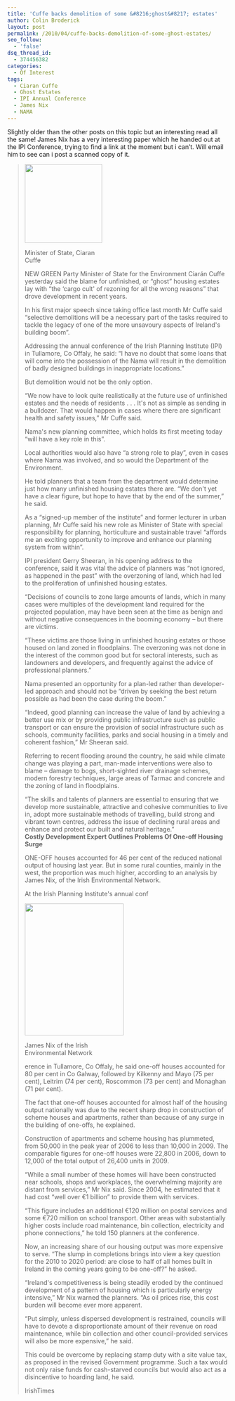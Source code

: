 ```yaml
---
title: 'Cuffe backs demolition of some &#8216;ghost&#8217; estates'
author: Colin Broderick
layout: post
permalink: /2010/04/cuffe-backs-demolition-of-some-ghost-estates/
seo_follow:
  - 'false'
dsq_thread_id:
  - 374456382
categories:
  - Of Interest
tags:
  - Ciaran Cuffe
  - Ghost Estates
  - IPI Annual Conference
  - James Nix
  - NAMA
---
```

Slightly older than the other posts on this topic but an interesting read all the same! James Nix has a very interesting paper which he handed out at the IPI Conference, trying to find a link at the moment but i can&#8217;t. Will email him to see can i post a scanned copy of it.

> <div id="attachment_544" class="wp-caption alignleft" style="width: 186px">
>   <a href="{{site.baseurl}}/wp-content/uploads/2010/04/ciaran_cuffe.jpg"><img class="size-full wp-image-544 " title="Ciaran Cuffe" src="{{site.baseurl}}/wp-content/uploads/2010/04/ciaran_cuffe.jpg" alt="" width="176" height="179" /></a><p class="wp-caption-text">
>     Minister of State, Ciaran Cuffe
>   </p>
> </div>
> 
> NEW GREEN Party Minister of State for the Environment Ciarán Cuffe yesterday said the blame for unfinished, or “ghost” housing estates lay with “the ‘cargo cult' of rezoning for all the wrong reasons” that drove development in recent years.
> 
> In his first major speech since taking office last month Mr Cuffe said “selective demolitions will be a necessary part of the tasks required to tackle the legacy of one of the more unsavoury aspects of Ireland's building boom”.
> 
> Addressing the annual conference of the Irish Planning Institute (IPI) in Tullamore, Co Offaly, he said: “I have no doubt that some loans that will come into the possession of the Nama will result in the demolition of badly designed buildings in inappropriate locations.”
> 
> But demolition would not be the only option.
> 
> “We now have to look quite realistically at the future use of unfinished estates and the needs of residents . . . It's not as simple as sending in a bulldozer. That would happen in cases where there are significant health and safety issues,” Mr Cuffe said.  
> <!--more-->
> 
>   
> Nama's new planning committee, which holds its first meeting today “will have a key role in this”.
> 
> Local authorities would also have “a strong role to play”, even in cases where Nama was involved, and so would the Department of the Environment.
> 
> He told planners that a team from the department would determine just how many unfinished housing estates there are. “We don't yet have a clear figure, but hope to have that by the end of the summer,” he said.
> 
> As a “signed-up member of the institute” and former lecturer in urban planning, Mr Cuffe said his new role as Minister of State with special responsibility for planning, horticulture and sustainable travel “affords me an exciting opportunity to improve and enhance our planning system from within”.
> 
> IPI president Gerry Sheeran, in his opening address to the conference, said it was vital the advice of planners was “not ignored, as happened in the past” with the overzoning of land, which had led to the proliferation of unfinished housing estates.
> 
> “Decisions of councils to zone large amounts of lands, which in many cases were multiples of the development land required for the projected population, may have been seen at the time as benign and without negative consequences in the booming economy – but there are victims.
> 
> “These victims are those living in unfinished housing estates or those housed on land zoned in floodplains. The overzoning was not done in the interest of the common good but for sectoral interests, such as landowners and developers, and frequently against the advice of professional planners.”
> 
> Nama presented an opportunity for a plan-led rather than developer-led approach and should not be “driven by seeking the best return possible as had been the case during the boom.”
> 
> “Indeed, good planning can increase the value of land by achieving a better use mix or by providing public infrastructure such as public transport or can ensure the provision of social infrastructure such as schools, community facilities, parks and social housing in a timely and coherent fashion,” Mr Sheeran said.
> 
> Referring to recent flooding around the country, he said while climate change was playing a part, man-made interventions were also to blame – damage to bogs, short-sighted river drainage schemes, modern forestry techniques, large areas of Tarmac and concrete and the zoning of land in floodplains.
> 
> “The skills and talents of planners are essential to ensuring that we develop more sustainable, attractive and cohesive communities to live in, adopt more sustainable methods of travelling, build strong and vibrant town centres, address the issue of declining rural areas and enhance and protect our built and natural heritage.”  
> **Costly Development Expert Outlines Problems Of One-off Housing Surge**
> 
> ONE-OFF houses accounted for 46 per cent of the reduced national output of housing last year. But in some rural counties, mainly in the west, the proportion was much higher, according to an analysis by James Nix, of the Irish Environmental Network.
> 
> At the Irish Planning Institute's annual conf
> 
> <div id="attachment_552" class="wp-caption alignleft" style="width: 235px">
>   <a href="{{site.baseurl}}/wp-content/uploads/2010/04/james_nix.jpg"><img class="size-medium wp-image-552" title="James Nix" src="{{site.baseurl}}/wp-content/uploads/2010/04/james_nix-225x300.jpg" alt="" width="225" height="300" /></a><p class="wp-caption-text">
>     James Nix of the Irish Environmental Network
>   </p>
> </div>
> 
> erence in Tullamore, Co Offaly, he said one-off houses accounted for 80 per cent in Co Galway, followed by Kilkenny and Mayo (75 per cent), Leitrim (74 per cent), Roscommon (73 per cent) and Monaghan (71 per cent).
> 
> The fact that one-off houses accounted for almost half of the housing output nationally was due to the recent sharp drop in construction of scheme houses and apartments, rather than because of any surge in the building of one-offs, he explained.
> 
> Construction of apartments and scheme housing has plummeted, from 50,000 in the peak year of 2006 to less than 10,000 in 2009. The comparable figures for one-off houses were 22,800 in 2006, down to 12,000 of the total output of 26,400 units in 2009.
> 
> “While a small number of these homes will have been constructed near schools, shops and workplaces, the overwhelming majority are distant from services,” Mr Nix said. Since 2004, he estimated that it had cost “well over €1 billion” to provide them with services.
> 
> “This figure includes an additional €120 million on postal services and some €720 million on school transport. Other areas with substantially higher costs include road maintenance, bin collection, electricity and phone connections,” he told 150 planners at the conference.
> 
> Now, an increasing share of our housing output was more expensive to serve. “The slump in completions brings into view a key question for the 2010 to 2020 period: are close to half of all homes built in Ireland in the coming years going to be one-off?” he asked.
> 
> “Ireland's competitiveness is being steadily eroded by the continued development of a pattern of housing which is particularly energy intensive,” Mr Nix warned the planners. “As oil prices rise, this cost burden will become ever more apparent.
> 
> “Put simply, unless dispersed development is restrained, councils will have to devote a disproportionate amount of their revenue on road maintenance, while bin collection and other council-provided services will also be more expensive,” he said.
> 
> This could be overcome by replacing stamp duty with a site value tax, as proposed in the revised Government programme. Such a tax would not only raise funds for cash-starved councils but would also act as a disincentive to hoarding land, he said.
> 
> IrishTimes

